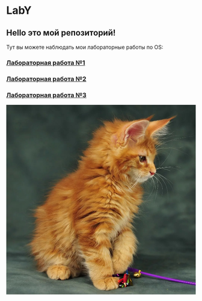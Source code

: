 # LabY
## Hello это мой репозиторий!  
Тут вы можете наблюдать мои лабораторные работы по ОS:  
### [Лабораторная работа №1](https://github.com/igritt13/LabY/tree/master/git)
### [Лабораторная работа №2](https://github.com/igritt13/LabY/tree/master/Lab2)
### [Лабораторная работа №3](https://github.com/igritt13/LabY/tree/master/Lab3)


![](https://github.com/igritt13/LabY/blob/master/images/pJXxdolB4Es.jpg)
